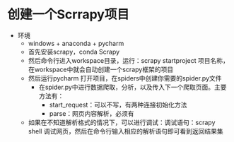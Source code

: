 # 创建一个Scrrapy项目
* 环境
    * windows + anaconda + pycharm
    * 首先安装scrapy，conda Scrapy
    * 然后命令行进入workspace目录，运行：scrapy startproject 项目名称，在workspace中就会自动创建一个scrapy框架的项目
    * 然后运行pycharm 打开项目，在spiders中创建你需要的spider.py文件
        * 在spider.py中进行数据爬取，分析，以及传入下一个爬取页面。主要方法有：
            * start_request：可以不写，有两种连接初始化方法
            * parse：网页内容解析，必须有
    * 如果在不知道解析格式的情况下，可以进行调试：调试语句：scrapy shell 调试网页，然后在命令行输入相应的解析语句即可看到返回结果集
    
    